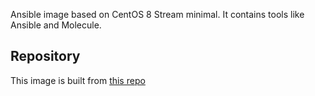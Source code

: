 Ansible image based on CentOS 8 Stream minimal. It contains tools like Ansible and Molecule.

## Repository
This image is built from [this repo](https://github.com/krestomatio/container_builder/tree/master/ci/ansible)
